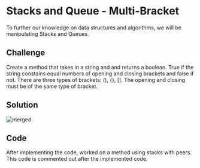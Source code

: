# Stacks and Queue - Multi-Bracket
To further our knowledge on data structures and algorithms, we will be manipulating Stacks and Queues.

## Challenge
Create a method that takes in a string and and returns a boolean. True if the string
constains equal numbers of opening and closing brackets and false if not. 
There are three types of brackets: (), {}, []. The opening and closing must 
be of the same type of bracket.


## Solution

![merged](../../assets/bracket_validation_visual.jpg)

## Code
After implementing the code, worked on a method using stacks with peers.
This code is commented out after the implemented code.
